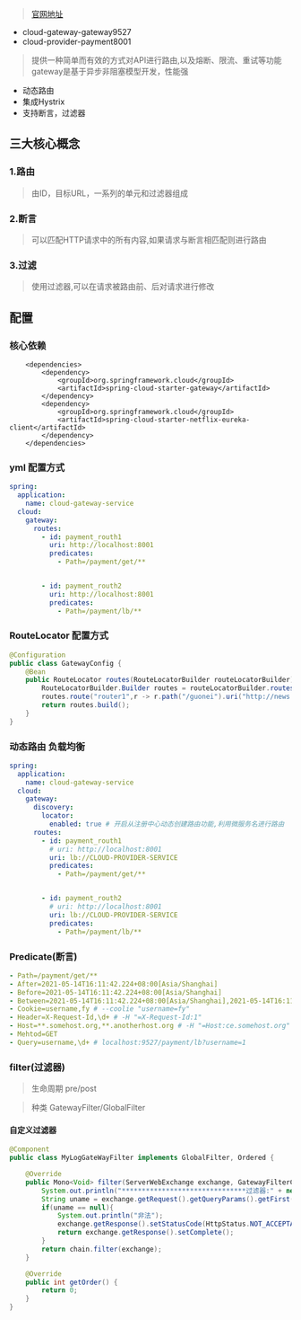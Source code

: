 > [官网地址](https://spring.io/projects/spring-cloud-gateway)
* cloud-gateway-gateway9527
* cloud-provider-payment8001

> 提供一种简单而有效的方式对API进行路由,以及熔断、限流、重试等功能
> gateway是基于异步非阻塞模型开发，性能强
* 动态路由
* 集成Hystrix
* 支持断言，过滤器

## 三大核心概念
### 1.路由
> 由ID，目标URL，一系列的单元和过滤器组成

### 2.断言
> 可以匹配HTTP请求中的所有内容,如果请求与断言相匹配则进行路由

### 3.过滤
> 使用过滤器,可以在请求被路由前、后对请求进行修改

## 配置
### 核心依赖
```pom
    <dependencies>
        <dependency>
            <groupId>org.springframework.cloud</groupId>
            <artifactId>spring-cloud-starter-gateway</artifactId>
        </dependency>
        <dependency>
            <groupId>org.springframework.cloud</groupId>
            <artifactId>spring-cloud-starter-netflix-eureka-client</artifactId>
        </dependency>
    </dependencies>
```
### yml 配置方式
```yml
spring:
  application:
    name: cloud-gateway-service
  cloud:
    gateway:
      routes:
        - id: payment_routh1
          uri: http://localhost:8001
          predicates:
            - Path=/payment/get/**


        - id: payment_routh2
          uri: http://localhost:8001
          predicates:
            - Path=/payment/lb/**
```
### RouteLocator 配置方式
```java
@Configuration
public class GatewayConfig {
    @Bean
    public RouteLocator routes(RouteLocatorBuilder routeLocatorBuilder){
        RouteLocatorBuilder.Builder routes = routeLocatorBuilder.routes();
        routes.route("router1",r -> r.path("/guonei").uri("http://news.baidu.com/guonei")).build();
        return routes.build();
    }
}
```
### 动态路由 负载均衡
```yml
spring:
  application:
    name: cloud-gateway-service
  cloud:
    gateway:
      discovery:
        locator:
          enabled: true # 开启从注册中心动态创建路由功能,利用微服务名进行路由
      routes:
        - id: payment_routh1
          # uri: http://localhost:8001
          uri: lb://CLOUD-PROVIDER-SERVICE
          predicates:
            - Path=/payment/get/**


        - id: payment_routh2
          # uri: http://localhost:8001
          uri: lb://CLOUD-PROVIDER-SERVICE
          predicates:
            - Path=/payment/lb/**
```
### Predicate(断言)
```yml
- Path=/payment/get/**
- After=2021-05-14T16:11:42.224+08:00[Asia/Shanghai]
- Before=2021-05-14T16:11:42.224+08:00[Asia/Shanghai]
- Between=2021-05-14T16:11:42.224+08:00[Asia/Shanghai],2021-05-14T16:11:42.224+08:00[Asia/Shanghai]
- Cookie=username,fy # --coolie "username=fy"
- Header=X-Request-Id,\d+ # -H "=X-Request-Id:1"
- Host=**.somehost.org,**.anotherhost.org # -H "=Host:ce.somehost.org"
- Mehtod=GET
- Query=username,\d+ # localhost:9527/payment/lb?username=1
```
### filter(过滤器)
> 生命周期 pre/post

> 种类 GatewayFilter/GlobalFilter
#### 自定义过滤器
```java
@Component
public class MyLogGateWayFilter implements GlobalFilter, Ordered {

    @Override
    public Mono<Void> filter(ServerWebExchange exchange, GatewayFilterChain chain) {
        System.out.println("*******************************过滤器:" + new Date());
        String uname = exchange.getRequest().getQueryParams().getFirst("uname");
        if(uname == null){
            System.out.println("非法");
            exchange.getResponse().setStatusCode(HttpStatus.NOT_ACCEPTABLE);
            return exchange.getResponse().setComplete();
        }
        return chain.filter(exchange);
    }

    @Override
    public int getOrder() {
        return 0;
    }
}

```